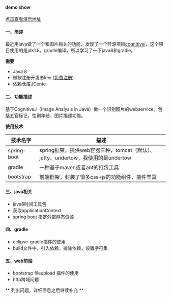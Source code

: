 #### demo show

[点击查看演示地址](http://sauzny.github.io/ext/j/z3.html)

#### 一、简述
最近用java做了一个和图片相关的功能，发现了一个开源项目[cognitivej](https://github.com/CognitiveJ/cognitivej)，这个项目使用的是jdk1.8，gradle编译，所以学习了一下java8和gradle。

**需要**

*   Java 8
*   微软注册开发者key ([免费注册](https://www.microsoft.com/cognitive-services/))
*   依赖仓库JCente

#### 二、功能描述
基于CognitiveJ（Image Analysis in Java）做一个识别图片的webservice。包括五官标记，性别年龄，图片描述功能。

**使用技术**

| 技术名字 | 描述 |
|--------|--------|
| spring-boot | spring框架，提供web容器三种，tomcat（默认）、jetty、undertow，我使用的是undertow |
| gradle | 一种基于maven或者ant的打包工具 |
| bootstrap | 前端框架，封装了很多css+js的功能组件，插件丰富 |

#### 三、java相关

- java8时间工具包
- 获取applicationContext
- spring boot 指定外部静态资源

#### 四、gradle

- eclipse-gradle插件的使用
- build文件中，引入依赖，排除依赖，设置字符集

#### 五、web前端

- bootstrap fileupload 插件的使用
- http跨域问题

** 列出问题，详细信息之后继续补充 **